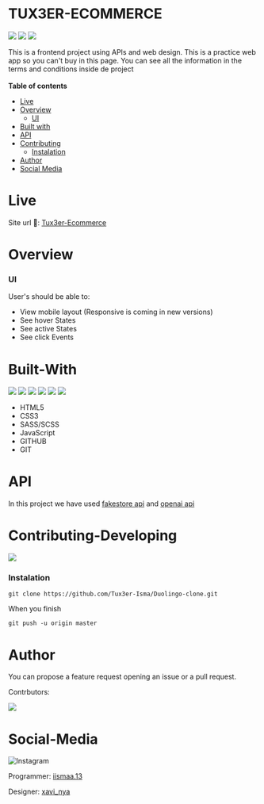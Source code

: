 # TUX3ER-ECOMMERCE
![](https://img.shields.io/github/watchers/Tux3er-Isma/Tux3er-Ecommerce?style=social)
![](https://img.shields.io/github/forks/Tux3er-Isma/Tux3er-Ecommerce?style=social)
![](https://img.shields.io/github/stars/Tux3er-Isma/Tux3er-Ecommerce?style=social)

This is a frontend project using APIs and web design. This is a practice web app so you can't buy in this page. You can see all the information in the terms and conditions inside de project
<br>
<br>
**Table of contents**
- [Live](#live)
- [Overview](#overview)
   - [UI](#ui)
- [Built with](#built-with)
- [API](#api)
- [Contributing](#contributing-developing)
  - [Instalation](#instalation)
- [Author](#author)
- [Social Media](#social-media)

# Live
Site url 🔴: [Tux3er-Ecommerce](https://tux3er-ecommerce.netlify.app/)

# Overview
### UI
User's should be able to:
  - View mobile layout (Responsive is coming in new versions)
  - See hover States
  - See active States
  - See click Events
</ul>

# Built-With
![](https://img.shields.io/badge/html5-%23E34F26.svg?style=for-the-badge&logo=html5&logoColor=white)
![](https://img.shields.io/badge/css3-%231572B6.svg?style=for-the-badge&logo=css3&logoColor=white)
![](https://img.shields.io/badge/SASS-hotpink.svg?style=for-the-badge&logo=SASS&logoColor=white)
![](https://img.shields.io/badge/javascript-%23323330.svg?style=for-the-badge&logo=javascript&logoColor=%23F7DF1E)
![](https://img.shields.io/badge/git-%23F05033.svg?style=for-the-badge&logo=git&logoColor=white)
![](https://img.shields.io/badge/github-%23121011.svg?style=for-the-badge&logo=github&logoColor=white)

- HTML5
- CSS3
- SASS/SCSS
- JavaScript
- GITHUB
- GIT

# API
In this project we have used [fakestore api](https://fakestoreapi.com/) and [openai api](https://openai.com/blog/openai-api)

# Contributing-Developing
![](https://img.shields.io/github/forks/tux3er-isma/duolingo-clone?style=social)
### Instalation
`git clone https://github.com/Tux3er-Isma/Duolingo-clone.git`

When you finish

`git push -u origin master`


# Author

You can propose a feature request opening an issue or a pull request.

Contrbutors:

![](https://contributors-img.web.app/image?repo=Tux3er-Isma/Duolingo-clone)

# Social-Media
![Instagram](https://img.shields.io/badge/Instagram-%23E4405F.svg?style=for-the-badge&logo=Instagram&logoColor=white)

Programmer: [iismaa.13](https://www.instagram.com/iismaa.13/)

Designer: [xavi_nya](https://www.instagram.com/xavi_nya/)
